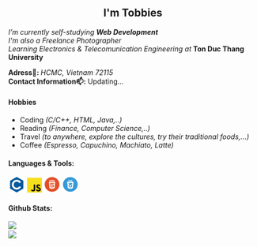 <div align="center">
  <h2>I'm Tobbies</h2>
</div>
<p>
  <em>I’m currently self-studying <b>Web Development</em></b><br>
  <em>I'm also a Freelance Photographer</em><br>
  <em>Learning Electronics & Telecomunication Engineering at</em> <strong>Ton Duc Thang University</strong>
</p>
  <p><b>Adress📍: </b><em>HCMC, Vietnam 72115</em><br>
     <b>Contact Information📫:</b> Updating...
  </p>

#### Hobbies
<ul>
  <li>Coding <em>(C/C++, HTML, Java,..)</em> </li>
  <li>Reading <em>(Finance, Computer Science,..)</em> </li>
  <li>Travel <em>(to anywhere, explore the cultures, try their traditional foods,...)</em></li>
  <li>Coffee <em>(Espresso, Capuchino, Machiato, Latte)</em> </li>
</ul>
      
#### Languages & Tools:
<code><img height="32" src="images/c1.png"></code>
<code><img height="30" src="images/js.png"></code>
<code><img height="33" src="images/html.png"></code>
<code><img height="33" src="images/css.png"></code>
#### Github Stats:
<p>
  <img src=https://github-readme-stats-anuraghazra1.vercel.app/api/top-langs/?username=tobbiesfake&layout=compact&theme=tokyonight /><br>
  <img src=https://github-readme-stats.vercel.app/api?username=tobbiesfake&show_icons=true&theme=tokyonight />
</p>





<!--
**tobbiesfake/tobbiesfake** is a ✨ _special_ ✨ repository because its `README.md` (this file) appears on your GitHub profile.

Here are some ideas to get you started:

- 🔭 I’m currently working on ...
- 🌱 I’m currently learning ...
- 👯 I’m looking to collaborate on ...
- 🤔 I’m looking for help with ...
- 💬 Ask me about ...
- 📫 How to reach me: ...
-->
